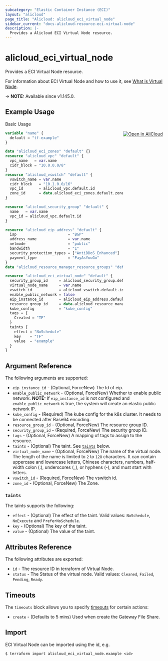 ```yaml
---
subcategory: "Elastic Container Instance (ECI)"
layout: "alicloud"
page_title: "Alicloud: alicloud_eci_virtual_node"
sidebar_current: "docs-alicloud-resource-eci-virtual-node"
description: |-
  Provides a Alicloud ECI Virtual Node resource.
---
```


# alicloud_eci_virtual_node

Provides a ECI Virtual Node resource.

For information about ECI Virtual Node and how to use it, see [What is Virtual Node](https://www.alibabacloud.com/help/en/doc-detail/89129.html).

-> **NOTE:** Available since v1.145.0.

## Example Usage
<div class="oics-button" style="float: right;margin: 0 0 -40px 0;">
  <a href="https://api.aliyun.com/api-tools/terraform?resource=alicloud_eci_virtual_node&exampleId=a3803358-0917-e69e-2bcc-e7580c32d772d71ffc4d&activeTab=example&spm=docs.r.eci_virtual_node.0.a380335809" target="_blank">
    <img alt="Open in AliCloud" src="https://img.alicdn.com/imgextra/i1/O1CN01hjjqXv1uYUlY56FyX_!!6000000006049-55-tps-254-36.svg" style="max-height: 44px; margin: 32px auto; max-width: 100%;">
  </a>
</div>

Basic Usage

```terraform
variable "name" {
  default = "tf-example"
}

data "alicloud_eci_zones" "default" {}
resource "alicloud_vpc" "default" {
  vpc_name   = var.name
  cidr_block = "10.0.0.0/8"
}
resource "alicloud_vswitch" "default" {
  vswitch_name = var.name
  cidr_block   = "10.1.0.0/16"
  vpc_id       = alicloud_vpc.default.id
  zone_id      = data.alicloud_eci_zones.default.zones.0.zone_ids.0
}

resource "alicloud_security_group" "default" {
  name   = var.name
  vpc_id = alicloud_vpc.default.id
}

resource "alicloud_eip_address" "default" {
  isp                       = "BGP"
  address_name              = var.name
  netmode                   = "public"
  bandwidth                 = "1"
  security_protection_types = ["AntiDDoS_Enhanced"]
  payment_type              = "PayAsYouGo"
}
data "alicloud_resource_manager_resource_groups" "default" {}

resource "alicloud_eci_virtual_node" "default" {
  security_group_id     = alicloud_security_group.default.id
  virtual_node_name     = var.name
  vswitch_id            = alicloud_vswitch.default.id
  enable_public_network = false
  eip_instance_id       = alicloud_eip_address.default.id
  resource_group_id     = data.alicloud_resource_manager_resource_groups.default.groups.0.id
  kube_config           = "kube_config"
  tags = {
    Created = "TF"
  }
  taints {
    effect = "NoSchedule"
    key    = "TF"
    value  = "example"
  }
}
```

## Argument Reference

The following arguments are supported:

* `eip_instance_id` - (Optional, ForceNew) The Id of eip.
* `enable_public_network` - (Optional, ForceNew) Whether to enable public network. **NOTE:** If `eip_instance_id` is not configured and `enable_public_network` is true, the system will create an elastic public network IP.
* `kube_config` - (Required) The kube config for the k8s cluster. It needs to be connected after Base64 encoding.
* `resource_group_id` - (Optional, ForceNew) The resource group ID. 
* `security_group_id` - (Required, ForceNew) The security group ID.
* `tags` - (Optional, ForceNew) A mapping of tags to assign to the resource.
* `taints` - (Optional) The taint. See [`taints`](#taints) below.
* `virtual_node_name` - (Optional, ForceNew) The name of the virtual node. The length of the name is limited to `2` to `128` characters. It can contain uppercase and lowercase letters, Chinese characters, numbers, half-width colon (:), underscores (_), or hyphens (-), and must start with letters.
* `vswitch_id` - (Required, ForceNew) The vswitch id.
* `zone_id` - (Optional, ForceNew) The Zone.

### `taints`

The taints supports the following:

* `effect` - (Optional) The effect of the taint. Valid values: `NoSchedule`, `NoExecute` and `PreferNoSchedule`.
* `key` - (Optional) The key of the taint.
* `value` - (Optional) The value of the taint.

## Attributes Reference

The following attributes are exported:

* `id` - The resource ID in terraform of Virtual Node.
* `status` - The Status of the virtual node. Valid values: `Cleaned`, `Failed`, `Pending`, `Ready`.

## Timeouts

The `timeouts` block allows you to
specify [timeouts](https://www.terraform.io/docs/configuration-0-11/resources.html#timeouts) for certain actions:

* `create` - (Defaults to 5 mins) Used when create the Gateway File Share.

## Import

ECI Virtual Node can be imported using the id, e.g.

```shell
$ terraform import alicloud_eci_virtual_node.example <id>
```